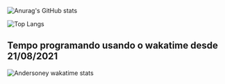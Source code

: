 ![Anurag's GitHub stats](https://github-readme-stats.vercel.app/api?username=andersoney&count_private=true&hide=stars,issues,contribs&theme=dark&show_icons=true&locale=pt-br)

![Top Langs](https://github-readme-stats.vercel.app/api/top-langs/?username=andersoney&layout=compact&count_private=true&locale=pt-br&hide=jupyter%20notebook,SourcePawn,shell,pascal,c,ApacheConf,Makefile,Dockerfile,Roff&langs_count=8&theme=dark)

## Tempo programando usando o wakatime desde 21/08/2021
![Andersoney wakatime stats](https://github-readme-stats.vercel.app/api/wakatime?username=andersoney)
